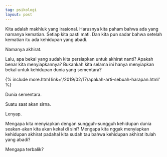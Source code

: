 ```yaml
---
tag: psikologi
layout: post
---
```


Kita adalah makhluk yang irasional. Harusnya kita paham bahwa ada yang namanya kematian. Setiap kita pasti mati. Dan kita pun sadar bahwa setelah kematian itu ada kehidupan yang abadi.

Namanya akhirat.

Lalu, apa bekal yang sudah kita persiapkan untuk akhirat nanti? Apakah benar kita menyiapkannya? Bukankah kita selama ini hanya menyiapkan bekal untuk kehidupan dunia yang sementara?

{% include more.html link='/2019/02/17/apakah-arti-sebuah-harapan.html' %}

Dunia sementara.

Suatu saat akan sirna.

Lenyap.

Mengapa kita menyiapkan dengan sungguh-sungguh kehidupan dunia seakan-akan kita akan kekal di sini? Mengapa kita nggak menyiapkan kehidupan akhirat padahal kita sudah tau bahwa kehidupan akhirat itulah yang abadi?

Mengapa terbalik?